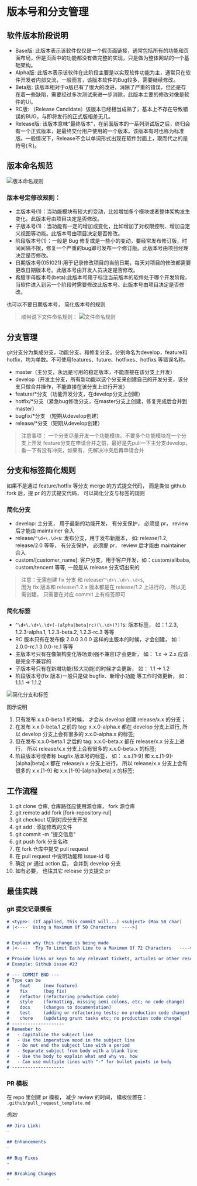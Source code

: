 # 版本号和分支管理

## 软件版本阶段说明

- Base版: 此版本表示该软件仅仅是一个假页面链接，通常包括所有的功能和页面布局，但是页面中的功能都没有做完整的实现，只是做为整体网站的一个基础架构。
- Alpha版: 此版本表示该软件在此阶段主要是以实现软件功能为主，通常只在软件开发者内部交流，一般而言，该版本软件的Bug较多，需要继续修改。
- Beta版: 该版本相对于α版已有了很大的改进，消除了严重的错误，但还是存在着一些缺陷，需要经过多次测试来进一步消除，此版本主要的修改对像是软件的UI。
- RC版: （Release   Candidate）该版本已经相当成熟了，基本上不存在导致错误的BUG，与即将发行的正式版相差无几。
- Release版: 该版本意味“最终版本”，在前面版本的一系列测试版之后，终归会有一个正式版本，是最终交付用户使用的一个版本。该版本有时也称为标准版。一般情况下，Release不会以单词形式出现在软件封面上，取而代之的是符号(Ｒ)。


## 版本命名规范

![版本命名规则](./assets/version-name-rule.gif)

### 版本号定修改规则：

- 主版本号(1)：当功能模块有较大的变动，比如增加多个模块或者整体架构发生变化。此版本号由项目决定是否修改。
- 子版本号(1)：当功能有一定的增加或变化，比如增加了对权限控制、增加自定义视图等功能。此版本号由项目决定是否修改。
- 阶段版本号(1)：一般是 Bug 修复或是一些小的变动，要经常发布修订版，时间间隔不限，修复一个严重的bug即可发布一个修订版。此版本号由项目经理决定是否修改。
- 日期版本号(051021):用于记录修改项目的当前日期，每天对项目的修改都需要更改日期版本号。此版本号由开发人员决定是否修改。
- 希腊字母版本号(beta):此版本号用于标注当前版本的软件处于哪个开发阶段，当软件进入到另一个阶段时需要修改此版本号。此版本号由项目决定是否修改。

也可以不要日期版本号， 简化版本号的规则

> 顺带说下文件命名规则：
![文件命名规则](./assets/file-naming-rule.gif)


## 分支管理

git分支分为集成分支，功能分支、和修复分支。分别命名为develop，feature和hotfix，均为单数。不可使用features、future、hotfixes、hotfixs 等错误名称。

- master（主分支，永远是可用的稳定版本，不能直接在该分支上开发）
- develop（开发主分支，所有新功能以这个分支来创建自己的开发分支，该分支只做合并操作，不能直接在该分支上进行开发）
- feature/*分支（功能开发分支，在develop分支上创建）
- hotfix/*分支（紧急bug修改分支，在master分支上创建，修复完成后合并到master）
- bugfix/*分支 （短期从develop创建）
- release/*分支（短期从develop创建）
  
> 注意事项：
一个分支尽量开发一个功能模块。不要多个功能模块在一个分支上开发
feature分支在申请合并之前，最好是先pull一下主分支develop，看一下有没有冲突，如果有，先解决冲突后再申请合并

## 分支和标签简化规则

如果不是通过 feature/hotfix 等分支 merge 的方式提交代码， 而是类似 github fork 后，提 pr 的方式提交代码， 可以简化分支与标签的规则

### 简化分支
 - develop: 主分支， 用于最新的功能开发， 有分支保护， 必须提 pr， review 后才能由 maintainer 合入
 - release/`^\d+\.\d+$`: 发布分支，用于发布新版本， 如: release/1.2, release/2.0 等等， 有分支保护， 必须提 pr， review 后才能由 maintainer 合入
 - custom/[customer_name]: 客户分支，用于客户开发，如：custom/alibaba, custom/tencent 等等, 一般是从 release 分支切出来的 

  > 注意：无需创建 fix 分支 和 release/`^\d+\.\d+\.\d+$`,  
  因为 fix 版本和 release/1.2.x 版本都是在 release/1.2 上进行的， 
  所以无需创建， 只需要在对应 commit 上有标签即可

### 简化标签
 - `^\d+\.\d+\.\d+(-(alpha|beta|rc)(\.\d+)?)?$`: 版本标签， 如：1.2.3, 1.2.3-alpha.1, 1.2.3-beta.2, 1.2.3-rc.3 等等
 - RC 版本只有在发布像 2.0.0 3.0.0 这样的主版本的时候，才会创建， 如： 2.0.0-rc.1 3.0.0-rc.1 等等
 - 主版本号只有在像架构变化等场景(强不兼容)才会更新， 如： 1.x -> 2.x 应该是完全不兼容的
 - 子版本号只有在新增功能(较大功能)的时候才会更新， 如： 1.1 -> 1.2
 - 阶段版本号(fix 版本)一般只是做 bugfix、新增小功能 等工作时做更新， 如： 1.1.1 -> 1.1.2

![简化分支和标签](./assets/simplified-branch-tag.png)

图示说明
1. 只有发布 x.x.0-beta.1 的时候， 才会从 develop 创建 release/x.x 的分支；
2. 在发布 x.x.0-beta.1 之前的 tag: x.x.0-alpha.x 都在 develop 分支上进行, 所以 develop 分支上会有很多的 x.x.0-alpha.x 的标签;
3. 但在发布 x.x.0-beta.1 之后的 tag: x.x.0-beta.x 都在 release/x.x 分支上进行， 所以 release/x.x 分支上会有很多的 x.x.0-beta.x 的标签;
4. 阶段版本号或者称 bugfix 版本号的标签， 如： x.x.[1-9] 和 x.x.[1-9]-[alpha|beta].x 都在 release/x.x 分支上进行， 所以 release/x.x 分支上会有很多的 x.x.[1-9] 和 x.x.[1-9]-[alpha|beta].x 的标签;



## 工作流程
1. git clone 仓库, 仓库路径应使用源仓库， fork 源仓库
2. git remote add fork [fork-repository-rul]
3. git checkout 切到对应分支开发
4. git add . 添加修改的文件
5. git commit -m "提交信息"
6. git push fork 分支名称
7. 在 fork 仓库中提交 pull request
8. 在 pull request 中说明功能和 issue-id 号
9. 确定 pr 通过 action 后， 合并到 develop 分支
10. 如有必要， 也往其它 release 分支提交 pr


## 最佳实践

### git 提交记录模板
```md
# <type>: (If applied, this commit will...) <subject> (Max 50 char)
# |<----  Using a Maximum Of 50 Characters  ---->|


# Explain why this change is being made
# |<----   Try To Limit Each Line to a Maximum Of 72 Characters   ---->|

# Provide links or keys to any relevant tickets, articles or other resources
# Example: Github issue #23

# --- COMMIT END ---
# Type can be 
#    feat     (new feature)
#    fix      (bug fix)
#    refactor (refactoring production code)
#    style    (formatting, missing semi colons, etc; no code change)
#    docs     (changes to documentation)
#    test     (adding or refactoring tests; no production code change)
#    chore    (updating grunt tasks etc; no production code change)
# --------------------
# Remember to
#   - Capitalize the subject line
#   - Use the imperative mood in the subject line
#   - Do not end the subject line with a period
#   - Separate subject from body with a blank line
#   - Use the body to explain what and why vs. how
#   - Can use multiple lines with "-" for bullet points in body
# --------------------
```


### PR 模板

在 repo 里创建 pr 模板， 减少 review 的时间， 模板位置在： `.github/pull_request_template.md`

*例如* 

```md
## Jira Link:
- 

## Enhancements
- 

## Bug Fixes
-

## Breaking Changes
-
```

